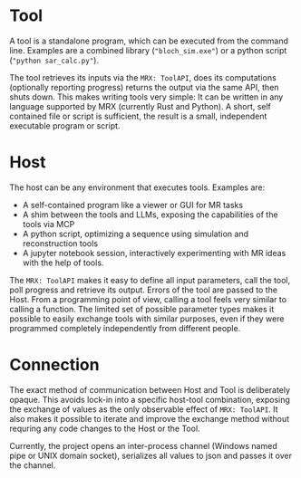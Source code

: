 # Tool

A tool is a standalone program, which can be executed from the command line.
Examples are a combined library (`"bloch_sim.exe"`) or a python script (`"python sar_calc.py"`).

The tool retrieves its inputs via the `MRX: ToolAPI`, does its computations (optionally reporting progress) returns the output via the same API, then shuts down.
This makes writing tools very simple: It can be written in any language supported by MRX (currently Rust and Python).
A short, self contained file or script is sufficient, the result is a small, independent executable program or script.


# Host

The host can be any environment that executes tools. Examples are:
- A self-contained program like a viewer or GUI for MR tasks
- A shim between the tools and LLMs, exposing the capabilities of the tools via MCP
- A python script, optimizing a sequence using simulation and reconstruction tools
- A jupyter notebook session, interactively experimenting with MR ideas with the help of tools.

The `MRX: ToolAPI` makes it easy to define all input parameters, call the tool, poll progress and retrieve its output.
Errors of the tool are passed to the Host.
From a programming point of view, calling a tool feels very similar to calling a function.
The limited set of possible parameter types makes it possible to easily exchange tools with similar purposes, even if they were programmed completely independently from different people.

# Connection

The exact method of communication between Host and Tool is deliberately opaque.
This avoids lock-in into a specific host-tool combination, exposing the exchange of values as the only observable effect of `MRX: ToolAPI`.
It also makes it possible to iterate and improve the exchange method without requring any code changes to the Host or the Tool.

Currently, the project opens an inter-process channel (Windows named pipe or UNIX domain socket), serializes all values to json and passes it over the channel.

